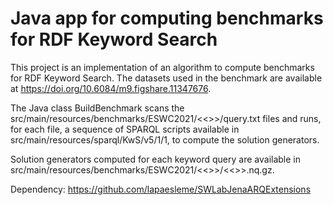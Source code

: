 # Java app for computing benchmarks for RDF Keyword Search

This project is an implementation of an algorithm to compute benchmarks for RDF Keyword Search. The datasets used in the benchmark are available at https://doi.org/10.6084/m9.figshare.11347676. 

The Java class BuildBenchmark scans the src/main/resources/benchmarks/ESWC2021/<<<dataset name>>>/query.txt files and runs, for each file, a sequence of SPARQL scripts available in src/main/resources/sparql/KwS/v5/1/1, to compute the solution generators. 
  
Solution generators computed for each keyword query are available in src/main/resources/benchmarks/ESWC2021/<<<dataset name>>>/<<<query number>>>.nq.gz.
  
Dependency: https://github.com/lapaesleme/SWLabJenaARQExtensions
